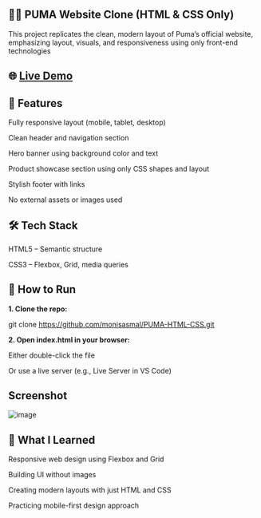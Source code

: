 ## 🏃‍♀️ PUMA Website Clone (HTML & CSS Only)

This project replicates the clean, modern layout of Puma’s official website, emphasizing layout, visuals, and responsiveness using only front-end technologies


## 🌐 [Live Demo](https://monisasmal.github.io/PUMA-HTML-CSS/)



## 📌 Features

Fully responsive layout (mobile, tablet, desktop)

Clean header and navigation section

Hero banner using background color and text

Product showcase section using only CSS shapes and layout

Stylish footer with links

No external assets or images used


## 🛠 Tech Stack

HTML5 – Semantic structure

CSS3 – Flexbox, Grid, media queries


## 🚀 How to Run

**1. Clone the repo:**

git clone https://github.com/monisasmal/PUMA-HTML-CSS.git

**2. Open index.html in your browser:**

Either double-click the file

Or use a live server (e.g., Live Server in VS Code)


## Screenshot

![image](https://github.com/user-attachments/assets/ca71284b-7880-467a-a5cc-25530471f8da)



## 🎯 What I Learned

Responsive web design using Flexbox and Grid

Building UI without images

Creating modern layouts with just HTML and CSS

Practicing mobile-first design approach





